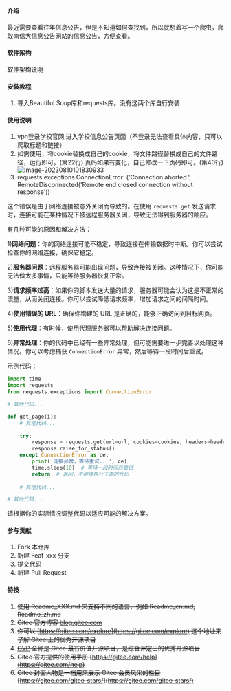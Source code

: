 # 

#### 介绍
最近需要查看往年信息公告，但是不知道如何查找到，所以就想着写一个爬虫，爬取南信大信息公告网站的信息公告，方便查看。

#### 软件架构
软件架构说明


#### 安装教程

1.  导入Beautiful Soup库和requests库。没有这两个库自行安装

#### 使用说明

1.  vpn登录学校官网,进入学校信息公告页面（不登录无法查看具体内容，只可以爬取标题和链接）
2.  如需使用，将cookie替换成自己的cookie，将文件路径替换成自己的文件路径，运行即可。(第22行)
    页码如果有变化，自己修改一下页码即可。(第40行)![image-20230810101830933](https://cdn.jsdelivr.net/gh/zhaowei1869/learning_pictures/code/explain/image-20230810101830933.png)
3. requests.exceptions.ConnectionError: ('Connection aborted.', RemoteDisconnected('Remote end closed connection without response'))

这个错误是由于网络连接被意外关闭而导致的。在使用 `requests.get` 发送请求时，连接可能在某种情况下被远程服务器关闭，导致无法得到服务器的响应。

有几种可能的原因和解决方法：

1)**网络问题**：你的网络连接可能不稳定，导致连接在传输数据时中断。你可以尝试检查你的网络连接，确保它稳定。

2)**服务器问题**：远程服务器可能出现问题，导致连接被关闭。这种情况下，你可能无法做太多事情，只能等待服务器恢复正常。

3)**请求频率过高**：如果你的脚本发送大量的请求，服务器可能会认为这是不正常的流量，从而关闭连接。你可以尝试降低请求频率，增加请求之间的间隔时间。

4)**使用错误的 URL**：确保你构建的 URL 是正确的，能够正确访问到目标网页。

5)**使用代理**：有时候，使用代理服务器可以帮助解决连接问题。

6)**异常处理**：你的代码中已经有一些异常处理，但可能需要进一步完善以处理这种情况。你可以考虑捕获 `ConnectionError` 异常，然后等待一段时间后重试。

示例代码：

```python
import time
import requests
from requests.exceptions import ConnectionError

# 其他代码...

def get_page(i):
    # 其他代码...
    
    try:
        response = requests.get(url=url, cookies=cookies, headers=headers)
        response.raise_for_status()
    except ConnectionError as ce:
        print('连接异常，等待重试...', ce)
        time.sleep(10)  # 等待一段时间后重试
        return  # 返回，不继续执行下面的代码
    
    # 其他代码...

# 其他代码...
```

请根据你的实际情况调整代码以适应可能的解决方案。

#### 参与贡献

1.  Fork 本仓库
2.  新建 Feat_xxx 分支
3.  提交代码
4.  新建 Pull Request


#### 特技

1.  ~~使用 Readme\_XXX.md 来支持不同的语言，例如 Readme\_en.md, Readme\_zh.md~~
2.  ~~Gitee 官方博客 [blog.gitee.com](https://blog.gitee.com)~~
3.  ~~你可以 [https://gitee.com/explore](https://gitee.com/explore) 这个地址来了解 Gitee 上的优秀开源项目~~
4.  ~~[GVP](https://gitee.com/gvp) 全称是 Gitee 最有价值开源项目，是综合评定出的优秀开源项目~~
5.  ~~Gitee 官方提供的使用手册 [https://gitee.com/help](https://gitee.com/help)~~
6.  ~~Gitee 封面人物是一档用来展示 Gitee 会员风采的栏目 [https://gitee.com/gitee-stars/](https://gitee.com/gitee-stars/)~~

